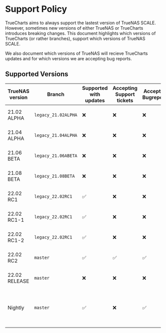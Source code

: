 # Support Policy

TrueCharts aims to always support the lastest version of TrueNAS SCALE.
However, sometimes new versions of either TrueNAS or TrueCharts introduces breaking changes.
This document highlights which versions of TrueCharts (or rather branches), support which versions of TrueNAS SCALE.

We also document which versions of TrueNAS will recieve TrueCharts updates and for which versions we are accepting bug reports.

## Supported Versions

| TrueNAS version | Branch| Supported with updates | Accepting Support tickets | Accepting Bugreports | Notes |
| ------- | ------- |------------------ | -------------- | -------------- | -------------- |
| 21.02 ALPHA | `legacy_21.02ALPHA`| :x: | :x: | :x: | Not adviced to be used
| 21.04 ALPHA | `legacy_21.04ALPHA`| :x: | :x:  | :x: | Not adviced to be used
| 21.06 BETA | `legacy_21.06ABETA` | :x:   | :x:  | :x: | Not adviced to be used
| 21.08 BETA | `legacy_21.08BETA` | :x:   | :x:  | :x: | Not adviced to be used
| 22.02 RC1 | `legacy_22.02RC1` | :white_check_mark: | :x:  | :x:   | Adviced to update to 22.02 RC2
| 22.02 RC1-1 | `legacy_22.02RC1` | :white_check_mark: | :x:  | :x:   |Adviced to update to 22.02 RC2
| 22.02 RC1-2 | `legacy_22.02RC1` | :white_check_mark: | :x: | :x:   | Adviced to update to 22.02 RC2
| 22.02 RC2 | `master` | :white_check_mark: | :white_check_mark: | :white_check_mark: | Most stable release
| 22.02 RELEASE | `master`  | :x: | :x:  | :x: | Not released yet
| Nightly | `master` | :white_check_mark: | :x:  | :white_check_mark: | Please only submit bugreports during codefreeze

